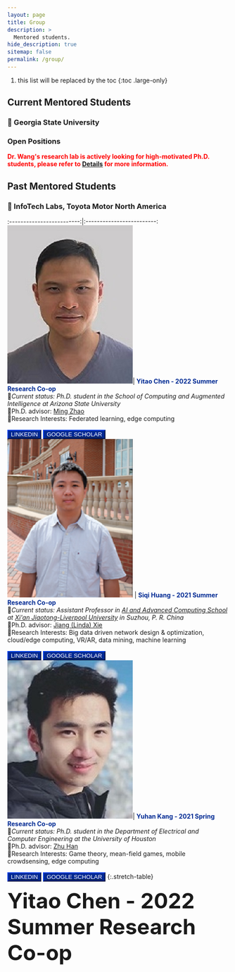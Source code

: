 ```yaml
---
layout: page
title: Group
description: >
  Mentored students.
hide_description: true
sitemap: false
permalink: /group/
---
```

1. this list will be replaced by the toc
{:toc .large-only}

## Current Mentored Students 

### 📍 Georgia State University

### Open Positions
<span style="color:red">**Dr. Wang's research lab is actively looking for high-motivated Ph.D. students, please refer to [Details](/JD_GSU_PhD.pdf) for more information.**</span>

## Past Mentored Students 

### 📍 InfoTech Labs, Toyota Motor North America

:-------------------------:|:-------------------------:
![Yitao Chen](img/Yitao.jpg)|  <span style="color:#002993">**Yitao Chen - 2022 Summer Research Co-op**</span> <br> 🔹*Current status: Ph.D. student in the School of Computing and Augmented Intelligence at Arizona State University* <br> 🔹Ph.D. advisor: [Ming Zhao](http://visa.lab.asu.edu/web/people/mingzhao/)<br> 🔹Research Interests: Federated learning, edge computing <br> <br> <button style="background-color:#002993; border-color:#002993">[<span style="color:white">LINKEDIN</span>](https://www.linkedin.com/in/yitao-chen-1725468a/)</button> <button style="background-color:#002993; border-color:#002993">[<span style="color:white">GOOGLE SCHOLAR</span>](https://scholar.google.com/citations?user=95wMTD8AAAAJ&hl=en)</button>
![Siqi Huang](img/Siqi.png) |  <span style="color:#002993">**Siqi Huang - 2021 Summer Research Co-op**</span> <br> 🔹*Current status: Assistant Professor in [AI and Advanced Computing School](https://www.xjtlu.edu.cn/en/study/departments/school-of-ai-and-advanced-computing/) at [Xi'an Jiaotong-Liverpool University](https://www.xjtlu.edu.cn/en/) in Suzhou, P. R. China* <br> 🔹Ph.D. advisor: [Jiang (Linda) Xie](https://webpages.charlotte.edu/~jxie1/index.html)<br> 🔹Research Interests: Big data driven network design & optimization, cloud/edge computing, VR/AR, data mining, machine learning <br> <br> <button style="background-color:#002993; border-color:#002993">[<span style="color:white">LINKEDIN</span>](https://www.linkedin.com/in/siqi-huang-58546311b/)</button> <button style="background-color:#002993; border-color:#002993">[<span style="color:white">GOOGLE SCHOLAR</span>](https://scholar.google.com/citations?user=vzx23bkAAAAJ&hl=en)</button>
![Yuhan Kang](img/Yuhan.jpg)|  <span style="color:#002993">**Yuhan Kang - 2021 Spring Research Co-op**</span> <br> 🔹*Current status: Ph.D. student in the Department of Electrical and Computer Engineering at the University of Houston* <br> 🔹Ph.D. advisor: [Zhu Han](http://www2.egr.uh.edu/~zhan2/) <br> 🔹Research Interests: Game theory, mean-field games, mobile crowdsensing, edge computing <br> <br> <button style="background-color:#002993; border-color:#002993">[<span style="color:white">LINKEDIN</span>](https://www.linkedin.com/in/yuhan-kang-54496920a/)</button> <button style="background-color:#002993; border-color:#002993">[<span style="color:white">GOOGLE SCHOLAR</span>](https://scholar.google.com/citations?user=9ovlDvQAAAAJ&hl=zh-CN)</button>
{:.stretch-table}



 <font size="24">**Yitao Chen - 2022 Summer Research Co-op**</font>